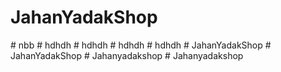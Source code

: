 # JahanYadakShop
#   n b b  
 #   h d h d h  
 #   h d h d h  
 #   h d h d h  
 #   h d h d h  
 #   J a h a n Y a d a k S h o p  
 #   J a h a n Y a d a k S h o p  
 #   J a h a n y a d a k s h o p  
 #   J a h a n y a d a k s h o p  
 